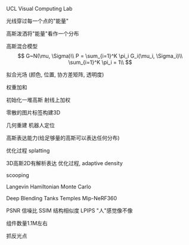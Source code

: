 UCL Visual Computing Lab

光线穿过每一个点的"能量"

高斯泼洒将"能量"看作一个分布

高斯混合模型
$$
G~N(\mu, \Sigma)\\
P = \sum_{i=1}^K \pi_i G_i(\mu_i, \Sigma_i)\\
\sum_{i=1}^K \pi_i = 1\\
$$

拟合光场
(颜色, 位置, 协方差矩阵, 透明度)

权重加和

初始化一堆高斯
射线上加权

零散的图片标签构建3D

几何重建
机器人定位


高斯表达能力(给足够量的高斯可以表达任何分布)

优化过程
splatting

3D高斯2D有解析表达
优化过程, adaptive density

scooping

Langevin
Hamiltonian Monte Carlo

Deep Blending
Tanks
Temples
Mip-NeRF360

PSNR 信噪比
SSIM 结构相似度
LPIPS "人"感觉像不像

组件数量1.1M左右

抓反光点

